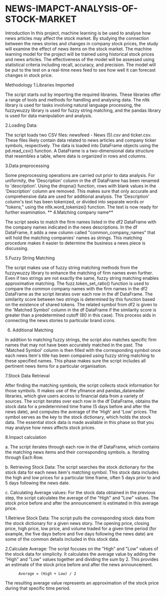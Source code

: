 # NEWS-IMAPCT-ANALYSIS-OF-STOCK-MARKET
Introduction
In this project, machine learning is be used to analyse how news articles may affect the stock market. By studying the connection between the news stories and changes in company stock prices, the study will examine the effect of news items on the stock market. The machine learning model for the project will be trained using historical stock prices and news articles. The effectiveness of the model will be assessed using statistical criteria including recall, accuracy, and precision. The model will be put to the test on a real-time news feed to see how well it can forecast changes in stock price.

Methodology
1.Libraries Imported

The script starts out by importing the required libraries. These libraries offer a range of tools and methods for handling and analysing data. The nltk library is used for tasks involving natural language processing, the fuzzywuzzy library is used for fuzzy string matching, and the pandas library is used for data manipulation and analysis.

2.Loading Data:

The script loads two CSV files: newsfeed - News (5).csv and ticker.csv. These files likely contain data related to news articles and company ticker symbols, respectively. The data is loaded into DataFrame objects using the pd.read_csv() function. A DataFrame is a two-dimensional data structure that resembles a table, where data is organized in rows and columns.

3.Data preprocessing

Some preprocessing operations are carried out prior to data analysis. For uniformity, the 'Description' column in the df DataFrame has been renamed to 'description'. Using the dropna() function, rows with blank values in the 'Description' column are removed. This makes sure that only accurate and comprehensive data are used for additional analysis. The 'Description' column's text has been tokenized, or divided into separate words or "tokens," using the nltk.word_tokenize() function. The text is now ready for further examination. ** 4.Matching company name**

The script seeks to match the firm names listed in the df2 DataFrame with the company names indicated in the news descriptions. In the df DataFrame, it adds a new column called "common_company_names" that will hold the matching companies' names as strings. This matching procedure makes it easier to determine the business a news piece is discussing.

5.Fuzzy String Matching

The script makes use of fuzzy string matching methods from the fuzzywuzzy library to enhance the matching of firm names even further. Even if two strings are not exactly the same, fuzzy string matching enables approximative matching. The fuzz.token_set_ratio() function is used to compare the common company names with the firm names in the df2 DataFrame as the script iterates over each row in the df DataFrame. The similarity score between two strings is determined by this function based on the existence of shared tokens. The related symbol from df2 is given to the 'Matched Symbol' column in the df DataFrame if the similarity score is greater than a predetermined cutoff (80 in this case). This process aids in connecting the news stories to particular brand icons.

6. Additional Matching

In addition to matching fuzzy strings, the script also matches specific firm names that may not have been accurately matched in the past. The 'Matched Symbol' column is then filled with the corresponding symbol once each news item's title has been compared using fuzzy string matching to these specified names. This phase makes sure the script includes all pertinent news items for a particular organisation.

7.Stock Data Retrieval

After finding the matching symbols, the script collects stock information for those symbols. It makes use of the yfinance and pandas_datareader libraries, which give users access to financial data from a variety of sources. The script iterates over each row in the df DataFrame, obtains the stock data for a predetermined time frame (5 days before and after the news date), and computes the average of the 'High' and 'Low' prices. The symbol serves as the key to the stock dictionary, which holds the stock data. The essential stock data is made available in this phase so that you may analyse how news affects stock prices.

8.Impact calculation

a. The script iterates through each row in the df DataFrame, which contains the matching news items and their corresponding symbols. a. Iterating through Each Row.

b. Retrieving Stock Data: The script searches the stock dictionary for the stock data for each news item's matching symbol. This stock data includes the high and low prices for a particular time frame, often 5 days prior to and 5 days following the news date.

c. Calculating Average values: For the stock data obtained in the previous step, the script calculates the average of the "High" and "Low" values. The stock price before and after the announcement is estimated in this average price.

1.Retrieve Stock Data: The script pulls the corresponding stock data from the stock dictionary for a given news story. The opening price, closing price, high price, low price, and volume traded for a given time period (for example, the five days before and five days following the news date) are some of the common details included in this stock data.

2.Calculate Average: The script focuses on the "High" and "Low" values of the stock data for simplicity. It calculates the average value by adding the "High" and "Low" values together and dividing the sum by 2. This provides an estimate of the stock price before and after the news announcement.

          Average = (High + Low) / 2
          
 The resulting average value represents an approximation of the stock price during that specific time period.
